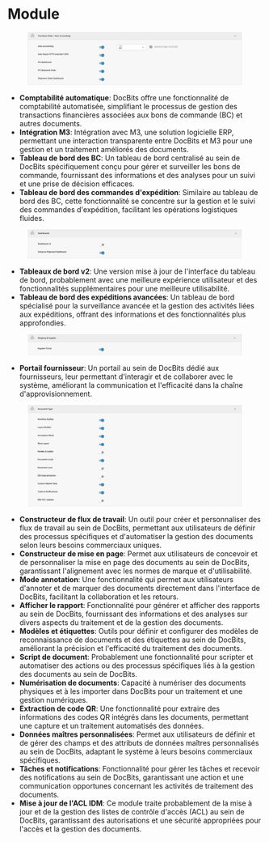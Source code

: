 # Module

<figure><img src="../../../../.gitbook/assets/Bildschirmfoto 2024-05-04 um 15.57.42.png" alt=""><figcaption></figcaption></figure>

* **Comptabilité automatique**: DocBits offre une fonctionnalité de comptabilité automatisée, simplifiant le processus de gestion des transactions financières associées aux bons de commande (BC) et autres documents.
* **Intégration M3**: Intégration avec M3, une solution logicielle ERP, permettant une interaction transparente entre DocBits et M3 pour une gestion et un traitement améliorés des documents.
* **Tableau de bord des BC**: Un tableau de bord centralisé au sein de DocBits spécifiquement conçu pour gérer et surveiller les bons de commande, fournissant des informations et des analyses pour un suivi et une prise de décision efficaces.
* **Tableau de bord des commandes d'expédition**: Similaire au tableau de bord des BC, cette fonctionnalité se concentre sur la gestion et le suivi des commandes d'expédition, facilitant les opérations logistiques fluides.

<figure><img src="../../../../.gitbook/assets/Bildschirmfoto 2024-05-04 um 15.57.52.png" alt=""><figcaption></figcaption></figure>

* **Tableaux de bord v2**: Une version mise à jour de l'interface du tableau de bord, probablement avec une meilleure expérience utilisateur et des fonctionnalités supplémentaires pour une meilleure utilisabilité.
* **Tableau de bord des expéditions avancées**: Un tableau de bord spécialisé pour la surveillance avancée et la gestion des activités liées aux expéditions, offrant des informations et des fonctionnalités plus approfondies.

<figure><img src="../../../../.gitbook/assets/Bildschirmfoto 2024-05-04 um 15.58.02.png" alt=""><figcaption></figcaption></figure>

* **Portail fournisseur**: Un portail au sein de DocBits dédié aux fournisseurs, leur permettant d'interagir et de collaborer avec le système, améliorant la communication et l'efficacité dans la chaîne d'approvisionnement.

<figure><img src="../../../../.gitbook/assets/Bildschirmfoto 2024-05-04 um 15.58.17.png" alt=""><figcaption></figcaption></figure>

* **Constructeur de flux de travail**: Un outil pour créer et personnaliser des flux de travail au sein de DocBits, permettant aux utilisateurs de définir des processus spécifiques et d'automatiser la gestion des documents selon leurs besoins commerciaux uniques.
* **Constructeur de mise en page**: Permet aux utilisateurs de concevoir et de personnaliser la mise en page des documents au sein de DocBits, garantissant l'alignement avec les normes de marque et d'utilisabilité.
* **Mode annotation**: Une fonctionnalité qui permet aux utilisateurs d'annoter et de marquer des documents directement dans l'interface de DocBits, facilitant la collaboration et les retours.
* **Afficher le rapport**: Fonctionnalité pour générer et afficher des rapports au sein de DocBits, fournissant des informations et des analyses sur divers aspects du traitement et de la gestion des documents.
* **Modèles et étiquettes**: Outils pour définir et configurer des modèles de reconnaissance de documents et des étiquettes au sein de DocBits, améliorant la précision et l'efficacité du traitement des documents.
* **Script de document**: Probablement une fonctionnalité pour scripter et automatiser des actions ou des processus spécifiques liés à la gestion des documents au sein de DocBits.
* **Numérisation de documents**: Capacité à numériser des documents physiques et à les importer dans DocBits pour un traitement et une gestion numériques.
* **Extraction de code QR**: Une fonctionnalité pour extraire des informations des codes QR intégrés dans les documents, permettant une capture et un traitement automatisés des données.
* **Données maîtres personnalisées**: Permet aux utilisateurs de définir et de gérer des champs et des attributs de données maîtres personnalisés au sein de DocBits, adaptant le système à leurs besoins commerciaux spécifiques.
* **Tâches et notifications**: Fonctionnalité pour gérer les tâches et recevoir des notifications au sein de DocBits, garantissant une action et une communication opportunes concernant les activités de traitement des documents.
* **Mise à jour de l'ACL IDM**: Ce module traite probablement de la mise à jour et de la gestion des listes de contrôle d'accès (ACL) au sein de DocBits, garantissant des autorisations et une sécurité appropriées pour l'accès et la gestion des documents.
